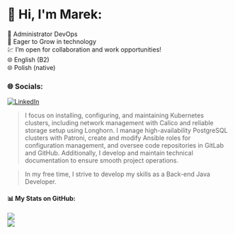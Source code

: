 # 💫 Hi, I'm Marek:

💚 Administrator DevOps <br/>
🌱 Eager to Grow in technology <br/>
💹 I’m open for collaboration and work opportunities! <br/>
🌐 English (B2) <br/>
🌐 Polish (native) <br/>

### 🌐 Socials:
[![LinkedIn](https://img.shields.io/badge/LinkedIn-%230077B5.svg?logo=linkedin&logoColor=white)](https://www.linkedin.com/in/marek-gucma-ba9982115/) 

> I focus on installing, configuring, and maintaining Kubernetes clusters, including network management with Calico and reliable storage setup using Longhorn. I manage high-availability PostgreSQL clusters with Patroni, create and modify Ansible roles for configuration management, and oversee code repositories in GitLab and GitHub. Additionally, I develop and maintain technical documentation to ensure smooth project operations.

> In my free time, I strive to develop my skills as a Back-end Java Developer.

#### 📊 My Stats on GitHub:
![](https://github-readme-streak-stats.herokuapp.com/?user=mgucma&theme=graywhite&hide_border=false)<br/>
![](https://github-readme-stats.vercel.app/api/top-langs/?username=mgucma&theme=default&hide_border=false&include_all_commits=true&count_private=true&layout=compact)

